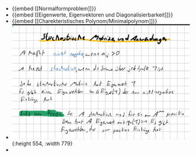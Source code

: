 - {{embed [[Normalformproblem]]}}
- {{embed [[Eigenwerte, Eigenvektoren und Diagonalisierbarkeit]]}}
- {{embed [[Charekteristisches Polynom/Minimalpolynom]]}}
- ![image.png](../assets/image_1732124571755_0.png){:height 554, :width 779}
-